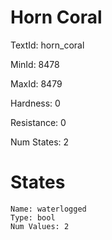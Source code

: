 # Horn Coral

TextId: horn_coral

MinId: 8478

MaxId: 8479

Hardness: 0

Resistance: 0


Num States: 2

# States
```
Name: waterlogged
Type: bool
Num Values: 2
```